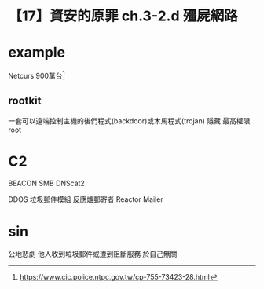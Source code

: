 # 【17】資安的原罪 ch.3-2.d 殭屍網路

# example
Netcurs 900萬台[^1]

## rootkit
一套可以遠端控制主機的後們程式(backdoor)或木馬程式(trojan)
隱藏
最高權限root

# C2
BEACON
SMB
DNScat2

DDOS
垃圾郵件模組
反應爐郵寄者 Reactor Mailer


# sin

公地悲劇
他人收到垃圾郵件或遭到阻斷服務 於自己無關

[^1]: https://www.cic.police.ntpc.gov.tw/cp-755-73423-28.html